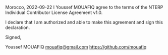 Morocco, 2022-09-22 
I Youssef MOUAFIQ agree to the terms of the NTERP Individual Contributor License Agreement v1.0.

I declare that I am authorized and able to make this agreement and sign this declaration.

Signed,

Youssef MOUAFIQ mouafiq@gmail.com https://github.com/mouafiq
